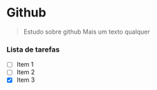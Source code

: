 # Github

> Estudo sobre github
> Mais um texto qualquer

### Lista de tarefas

- [ ] Item 1
- [ ] Item 2
- [x] Item 3
